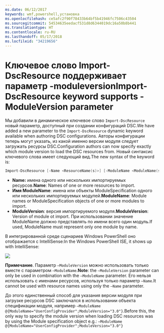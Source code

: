 ```yaml
---
ms.date: 06/12/2017
keywords: wmf,powershell,установка
ms.openlocfilehash: ce5afc2f90f78433b64bf5b41946fc7506c43504
ms.sourcegitcommit: 54534635eedacf531d8d6344019dc16a50b8b441
ms.translationtype: HT
ms.contentlocale: ru-RU
ms.lasthandoff: 05/17/2018
ms.locfileid: "34219656"
---
```

# <a name="import-dscresource-keyword-supports--moduleversion-parameter"></a><span data-ttu-id="7c99e-102">Ключевое слово Import-DscResource поддерживает параметр -moduleversion</span><span class="sxs-lookup"><span data-stu-id="7c99e-102">Import-DscResource keyword supports -ModuleVersion parameter</span></span>

<span data-ttu-id="7c99e-103">Мы добавили в динамическое ключевое слово `Import-DscResource` новый параметр, доступный при создании конфигураций DSC.</span><span class="sxs-lookup"><span data-stu-id="7c99e-103">We have added a new parameter to the `Import-DscResource` dynamic keyword available when authoring DSC configurations.</span></span> <span data-ttu-id="7c99e-104">Авторы конфигурации теперь могут указать, из какой именно версии модуля следует загружать ресурсы DSC.</span><span class="sxs-lookup"><span data-stu-id="7c99e-104">Configuration authors can now specify exactly which module version to load the DSC resources from.</span></span> <span data-ttu-id="7c99e-105">Новый синтаксис ключевого слова имеет следующий вид.</span><span class="sxs-lookup"><span data-stu-id="7c99e-105">The new syntax of the keyword is:</span></span>

```powershell
Import-DscResource [-Name <ResourceName(s)>] [-ModuleName <ModuleName(s)>] [-ModuleVersion <ModuleVersion>]
```

* <span data-ttu-id="7c99e-106">**Name:** имена одного или нескольких импортируемых ресурсов.</span><span class="sxs-lookup"><span data-stu-id="7c99e-106">**Name**: Names of one or more resources to import.</span></span>
* <span data-ttu-id="7c99e-107">**Имя ModuleName**: имена или объекты ModuleSpecification одного или нескольких импортируемых модулей.</span><span class="sxs-lookup"><span data-stu-id="7c99e-107">**ModuleName**: Module names or ModuleSpecification objects of one or more modules to import.</span></span>
* <span data-ttu-id="7c99e-108">**ModuleVersion**: версия импортируемого модуля.</span><span class="sxs-lookup"><span data-stu-id="7c99e-108">**ModuleVersion**: Version of module ot import.</span></span> <span data-ttu-id="7c99e-109">При использовании значение ModuleName должно представлять по имени всего один модуль.</span><span class="sxs-lookup"><span data-stu-id="7c99e-109">If used, ModuleName must represent only one module by name.</span></span>

<span data-ttu-id="7c99e-110">В интегрированной среде сценариев Windows PowerShell оно отображается с IntelliSense:</span><span class="sxs-lookup"><span data-stu-id="7c99e-110">In the Windows PowerShell ISE, it shows up with IntelliSense:</span></span>

![](../images/Import-DscResource-Modversion.jpg)

<span data-ttu-id="7c99e-111">**Примечание**. Параметр `–ModuleVersion` можно использовать только вместе с параметром `–ModuleName`.</span><span class="sxs-lookup"><span data-stu-id="7c99e-111">**Note**: the `–ModuleVersion` parameter can only be used in combination with the `–ModuleName` parameter.</span></span> <span data-ttu-id="7c99e-112">Его нельзя использовать с именами ресурсов, используя только параметр `–Name`.</span><span class="sxs-lookup"><span data-stu-id="7c99e-112">It cannot be used with resource names using only the `–Name` parameter.</span></span>

<span data-ttu-id="7c99e-113">До этого единственный способ для указания версии модуля при загрузке ресурсов DSC заключался в использовании объекта спецификации модуля, например `–ModuleName @{ModuleName="UserConfigProvider";ModuleVersion="3.0"}`.</span><span class="sxs-lookup"><span data-stu-id="7c99e-113">Before this, the only way to specify the module version when loading DSC resources was by using the Module specification object e.g.: `–ModuleName @{ModuleName="UserConfigProvider";ModuleVersion="3.0"}`</span></span>
